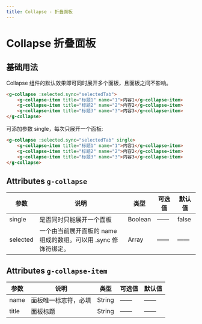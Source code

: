 ```yaml
---
title: Collapse - 折叠面板
---
```

# Collapse 折叠面板

## 基础用法

Collapse 组件的默认效果即可同时展开多个面板，且面板之间不影响。 

<ClientOnly>
  <collapse-demo1></collapse-demo1>
</ClientOnly>


``` html
<g-collapse :selected.sync="selectedTab">
    <g-collapse-item title="标题1" name="1">内容1</g-collapse-item>
    <g-collapse-item title="标题2" name="2">内容2</g-collapse-item>
    <g-collapse-item title="标题3" name="3">内容3</g-collapse-item>
</g-collapse>
```

可添加参数 single，每次只展开一个面板: 

<ClientOnly>
  <collapse-demo2></collapse-demo2>
</ClientOnly>

```html
<g-collapse :selected.sync="selectedTab" single>
    <g-collapse-item title="标题1" name="1">内容1</g-collapse-item>
    <g-collapse-item title="标题2" name="2">内容2</g-collapse-item>
    <g-collapse-item title="标题3" name="3">内容3</g-collapse-item>
</g-collapse>
```
##  Attributes `g-collapse`

| 参数     | 说明                                                         | 类型    | 可选值 | 默认值 |
| -------- | ------------------------------------------------------------ | ------- | ------ | ------ |
| single   | 是否同时只能展开一个面板                                     | Boolean | ——     | false  |
| selected | 一个由当前展开面板的 name 组成的数组。可以用 .sync 修饰符绑定。 | Array   | ——     | ——     |

##  Attributes `g-collapse-item`

| 参数  | 说明                 | 类型   | 可选值 | 默认值 |
| ----- | -------------------- | ------ | ------ | ------ |
| name  | 面板唯一标志符，必填 | String | ——     | ——     |
| title | 面板标题             | String | ——     | ——     |

